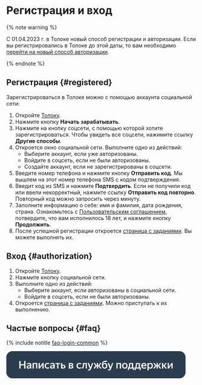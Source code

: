 # Регистрация и вход

{% note warning %}

С 01.04.2023 г. в Толоке новый способ регистрации и авторизации. Если вы регистрировались в Толоке до этой даты, то вам необходимо [перейти на новый способ авторизации](new-authorization.md).

{% endnote %}

## Регистрация {#registered}

Зарегистрироваться в Толоке можно с помощью аккаунта социальной сети:

1. Откройте [Толоку](http://toloka.yandex.ru/).
2. Нажмите кнопку **Начать зарабатывать**.
3. Нажмите на кнопку соцсети, с помощью которой хотите зарегистрироваться. Чтобы увидеть все соцсети, нажимите ссылку **Другие способы**.
4. Откроется окно социальной сети. Выполните одно из действий:
   - Выберите аккаунт, если уже авторизованы.
   - Войдите в соцсеть, если не были авторизованы.
   - Создайте аккаунт, если не зарегистрированы в соцсети.
5. Введите номер телефона и нажмите кнопку **Отправить код**. Мы вышлем на этот номер телефона SMS с кодом подтверждения.
6. Введит код из SMS и нажмите **Подтвердить**. Если не получили код или ввели некорректный, нажмите ссылку **Отправить код повторно**. Повторный код можно запросить через минуту.
7. Заполните информацию о себе: имя и фамилия, дата рождения, страна. Ознакомьтесь с [Пользовательским соглашением](https://yandex.ru/legal/toloka_useragreement/), потвердите, что вам исполнилось 18 лет, и нажмите кнопку **Продолжить**.
8. После успешной регистрации откроется [страница с заданиями](task-select.md). Вы можете выполнять их.

## Вход {#authorization}

1. Откройте [Толоку](http://toloka.yandex.ru/).
2. Нажмите кнопку социальной сети.
3. Выполните одно из действий:
   - Выберите аккаунт, если авторизованы в социальной сети.
   - Войдите в соцсеть, если не были авторизованы.
4. Откроется [страница с заданиями](task-select.md). Можно приступать к их выполнению.

## Частые вопросы {#faq}

{% include notitle [faq-login-common](_includes/register/id-faq/login-common.md) %}

[![](assets/buttons/contact-support.svg)](troubleshooting/troubleshooting.md#registration)

